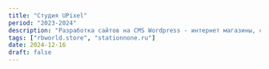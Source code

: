 ```yaml
---
title: "Студия UPixel"
period: "2023-2024"
description: "Разработка сайтов на CMS Wordpress - интернет магазины, сайты визитки, корпоративные сайты и продуктовые лендинги."
tags: ["rbworld.store", "stationnone.ru"]
date: 2024-12-16
draft: false
---
```

